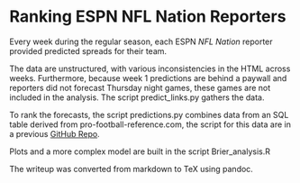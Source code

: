 # Ranking ESPN NFL Nation Reporters

Every week during the regular season, each ESPN *NFL Nation* reporter provided predicted spreads for their team.

The data are unstructured, with various inconsistencies in the HTML across weeks. Furthermore, because week 1 predictions are behind a paywall and reporters did not forecast Thursday night games, these games are not included in the analysis. The script predict_links.py gathers the data.

To rank the forecasts, the script predictions.py combines data from an SQL table derived from pro-football-reference.com, the script for this data are in a previous [GitHub Repo](https://github.com/tristinb/pro-football-reference).

Plots and a more complex model are built in the script Brier_analysis.R

The writeup was converted from markdown to TeX using pandoc.
